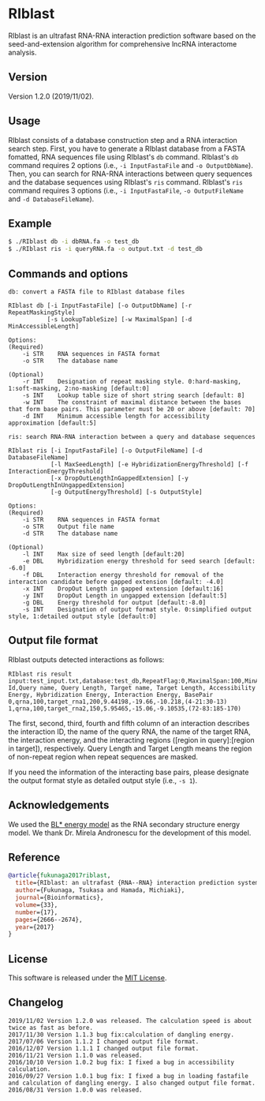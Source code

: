 # RIblast
RIblast is an ultrafast RNA-RNA interaction prediction software based on the seed-and-extension algorithm for comprehensive lncRNA interactome analysis.

## Version
Version 1.2.0 (2019/11/02).

## Usage
RIblast consists of a database construction step and a RNA interaction search step. First, you have to generate a RIblast database from a FASTA fomatted, RNA sequences file using RIblast's `db` command. RIblast's `db` command requires 2 options (i.e., `-i InputFastaFile` and `-o OutputDbName`). Then, you can search for RNA-RNA interactions between query sequences and the database sequences using RIblast's `ris` command. RIblast's `ris` command requires 3 options (i.e., `-i InputFastaFile`, `-o OutputFileName` and `-d DatabaseFileName`).

## Example
```bash
$ ./RIblast db -i dbRNA.fa -o test_db
$ ./RIblast ris -i queryRNA.fa -o output.txt -d test_db
```

## Commands and options
```
db: convert a FASTA file to RIblast database files

RIblast db [-i InputFastaFile] [-o OutputDbName] [-r RepeatMaskingStyle]
           [-s LookupTableSize] [-w MaximalSpan] [-d MinAccessibleLength]

Options:
(Required)
    -i STR    RNA sequences in FASTA format
    -o STR    The database name

(Optional)
    -r INT    Designation of repeat masking style. 0:hard-masking, 1:soft-masking, 2:no-masking [default:0]
    -s INT    Lookup table size of short string search [default: 8]
    -w INT    The constraint of maximal distance between the bases that form base pairs. This parameter must be 20 or above [default: 70]
    -d INT    Minimum accessible length for accessibility approximation [default:5]

ris: search RNA-RNA interaction between a query and database sequences

RIblast ris [-i InputFastaFile] [-o OutputFileName] [-d DatabaseFileName]
            [-l MaxSeedLength] [-e HybridizationEnergyThreshold] [-f InteractionEnergyThreshold]
            [-x DropOutLengthInGappedExtension] [-y DropOutLengthInUngappedExtension]
            [-g OutputEnergyThreshold] [-s OutputStyle]

Options:
(Required)
    -i STR    RNA sequences in FASTA format
    -o STR    Output file name
    -d STR    The database name

(Optional)
    -l INT    Max size of seed length [default:20]
    -e DBL    Hybridization energy threshold for seed search [default: -6.0]
    -f DBL    Interaction energy threshold for removal of the interaction candidate before gapped extension [default: -4.0]
    -x INT    DropOut Length in gapped extension [default:16]
    -y INT    DropOut Length in ungapped extension [default:5]
    -g DBL    Energy threshold for output [default:-8.0]
    -s INT    Designation of output format style. 0:simplified output style, 1:detailed output style [default:0]
```

## Output file format
RIblast outputs detected interactions as follows:
```
RIblast ris result
input:test_input.txt,database:test_db,RepeatFlag:0,MaximalSpan:100,MinAccessibleLength:3,MaxSeedLength:20,InteractionEnergyThreshold:0,HybridEnergyThreshold:3,FinalThreshold:0,DropOutLengthWoGap:5,DropOutLengthWGap:16
Id,Query name, Query Length, Target name, Target Length, Accessibility Energy, Hybridization Energy, Interaction Energy, BasePair
0,qrna,100,target_rna1,200,9.44198,-19.66,-10.218,(4-21:30-13)
1,qrna,100,target_rna2,150,5.95465,-15.06,-9.10535,(72-83:185-170)
```

The first, second, third, fourth and fifth column of an interaction describes the interaction ID, the name of the query RNA, the name of the target RNA, the interaction energy, and the interacting regions ([region in query]:[region in target]), respectively. Query Length and Target Length means the region of non-repeat region when repeat sequences are masked.

If you need the information of the interacting base pairs, please designate the output format style as detailed output style (i.e., `-s 1`).

## Acknowledgements
We used the [BL* energy model](http://www.cs.ubc.ca/labs/beta/Projects/RNA-Params) as the RNA secondary structure energy model. We thank Dr. Mirela Andronescu for the development of this model.

## Reference
```bibtex
@article{fukunaga2017riblast,
  title={RIblast: an ultrafast {RNA--RNA} interaction prediction system based on a seed-and-extension approach},
  author={Fukunaga, Tsukasa and Hamada, Michiaki},
  journal={Bioinformatics},
  volume={33},
  number={17},
  pages={2666--2674},
  year={2017}
}
```

## License
This software is released under the [MIT License](LICENSE).

## Changelog
```
2019/11/02 Version 1.2.0 was released. The calculation speed is about twice as fast as before.
2017/11/30 Version 1.1.3 bug fix:calculation of dangling energy.
2017/07/06 Version 1.1.2 I changed output file format.
2016/12/07 Version 1.1.1 I changed output file format.
2016/11/21 Version 1.1.0 was released.
2016/10/10 Version 1.0.2 bug fix: I fixed a bug in accessibility calculation.
2016/09/27 Version 1.0.1 bug fix: I fixed a bug in loading fastafile and calculation of dangling energy. I also changed output file format.
2016/08/31 Version 1.0.0 was released.
```
